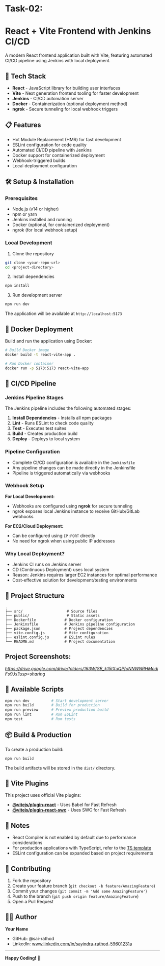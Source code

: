 # Task-02:
# React + Vite Frontend with Jenkins CI/CD

A modern React frontend application built with Vite, featuring automated CI/CD pipeline using Jenkins with local deployment.

## 🚀 Tech Stack

- **React** - JavaScript library for building user interfaces
- **Vite** - Next generation frontend tooling for faster development
- **Jenkins** - CI/CD automation server
- **Docker** - Containerization (optional deployment method)
- **ngrok** - Secure tunneling for local webhook triggers

## 📋 Features

- Hot Module Replacement (HMR) for fast development
- ESLint configuration for code quality
- Automated CI/CD pipeline with Jenkins
- Docker support for containerized deployment
- Webhook-triggered builds
- Local deployment configuration

## 🛠️ Setup & Installation

### Prerequisites

- Node.js (v14 or higher)
- npm or yarn
- Jenkins installed and running
- Docker (optional, for containerized deployment)
- ngrok (for local webhook setup)

### Local Development

1. Clone the repository
```bash
git clone <your-repo-url>
cd <project-directory>
```

2. Install dependencies
```bash
npm install
```

3. Run development server
```bash
npm run dev
```

The application will be available at `http://localhost:5173`

## 🐳 Docker Deployment

Build and run the application using Docker:

```bash
# Build Docker image
docker build -t react-vite-app .

# Run Docker container
docker run -p 5173:5173 react-vite-app
```

## 🔄 CI/CD Pipeline

### Jenkins Pipeline Stages

The Jenkins pipeline includes the following automated stages:

1. **Install Dependencies** - Installs all npm packages
2. **Lint** - Runs ESLint to check code quality
3. **Test** - Executes test suites
4. **Build** - Creates production build
5. **Deploy** - Deploys to local system

### Pipeline Configuration

- Complete CI/CD configuration is available in the `Jenkinsfile`
- Any pipeline changes can be made directly in the Jenkinsfile
- Pipeline is triggered automatically via webhooks

### Webhook Setup

**For Local Development:**
- Webhooks are configured using **ngrok** for secure tunneling
- ngrok exposes local Jenkins instance to receive GitHub/GitLab webhooks

**For EC2/Cloud Deployment:**
- Can be configured using `IP:PORT` directly
- No need for ngrok when using public IP addresses

### Why Local Deployment?

- Jenkins CI runs on Jenkins server
- CD (Continuous Deployment) uses local system
- Reason: Jenkins requires larger EC2 instances for optimal performance
- Cost-effective solution for development/testing environments

## 📁 Project Structure

```
.
├── src/                    # Source files
├── public/                 # Static assets
├── Dockerfile             # Docker configuration
├── Jenkinsfile            # Jenkins pipeline configuration
├── package.json           # Project dependencies
├── vite.config.js         # Vite configuration
├── eslint.config.js       # ESLint rules
└── README.md              # Project documentation
```

## Project Screenshots:
*https://drive.google.com/drive/folders/163WfSB_k15tXuQPfoNNWNRHMcdiFs9Js?usp=sharing*

## 🔧 Available Scripts

```bash
npm run dev          # Start development server
npm run build        # Build for production
npm run preview      # Preview production build
npm run lint         # Run ESLint
npm test             # Run tests
```

## 📦 Build & Production

To create a production build:

```bash
npm run build
```

The build artifacts will be stored in the `dist/` directory.

## 🔌 Vite Plugins

This project uses official Vite plugins:

- **[@vitejs/plugin-react](https://github.com/vitejs/vite-plugin-react/blob/main/packages/plugin-react)** - Uses Babel for Fast Refresh
- **[@vitejs/plugin-react-swc](https://github.com/vitejs/vite-plugin-react/blob/main/packages/plugin-react-swc)** - Uses SWC for Fast Refresh

## 📝 Notes

- React Compiler is not enabled by default due to performance considerations
- For production applications with TypeScript, refer to the [TS template](https://github.com/vitejs/vite/tree/main/packages/create-vite/template-react-ts)
- ESLint configuration can be expanded based on project requirements

## 🤝 Contributing

1. Fork the repository
2. Create your feature branch (`git checkout -b feature/AmazingFeature`)
3. Commit your changes (`git commit -m 'Add some AmazingFeature'`)
4. Push to the branch (`git push origin feature/AmazingFeature`)
5. Open a Pull Request

## 👨‍💻 Author

**Your Name**
- GitHub: @sai-rathod
- LinkedIn: www.linkedin.com/in/sayindra-rathod-59601231a

---

**Happy Coding! 🎉**
